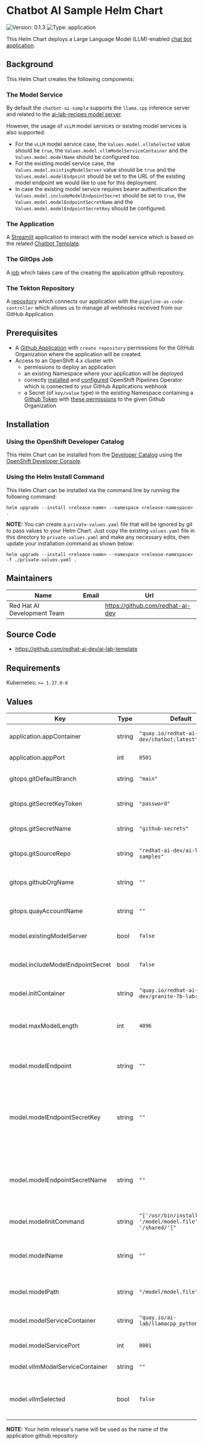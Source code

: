 

# Chatbot AI Sample Helm Chart
![Version: 0.1.3](https://img.shields.io/badge/Version-0.1.3-informational?style=flat-square) ![Type: application](https://img.shields.io/badge/Type-application-informational?style=flat-square)

This Helm Chart deploys a Large Language Model (LLM)-enabled [chat bot application](https://github.com/redhat-ai-dev/ai-lab-samples/tree/main/chatbot).

## Background

This Helm Chart creates the following components:

### The Model Service
By default the `chatbot-ai-sample` supports the `llama.cpp` inference server and related to the [ai-lab-recipes model server](https://github.com/containers/ai-lab-recipes/tree/main/model_servers/llamacpp_python).

However, the usage of `vLLM` model services or existing model services is also supported:
* For the `vLLM` model service case, the `Values.model.vllmSelected` value should be `true`, the `Values.model.vllmModelServiceContainer` and the `Values.model.modelName` should be configured too.
* For the existing model service case, the `Values.model.existingModelServer` value should be `true` and the `Values.model.modelEndpoint` should be set to the URL of the existing model endpoint we would like to use for this deployment.
* In case the existing model service requires bearer authentication the `Values.model.includeModelEndpointSecret` should be set to `true`, the `Values.model.modelEndpointSecretName` and the `Values.model.modelEndpointSecretKey` should be configured.

### The Application
A [Streamlit](https://github.com/streamlit/streamlit) application to interact with the model service which is based on the related [Chatbot Template](https://github.com/redhat-ai-dev/ai-lab-template/tree/main/templates/chatbot/content).

### The GitOps Job
A [job](./templates/application-gitops-job.yaml) which takes care of the creating the application github repository.

### The Tekton Repository
A [repository](./templates/tekton-repository.yaml) which connects our application with the `pipeline-as-code-controller` which allows us to manage all webhooks received from our GitHub Application.

## Prerequisites

- A [Github Application](https://github.com/redhat-ai-dev/ai-rhdh-installer/blob/main/docs/APP-SETUP.md#github-app) with `create repository` permissions for the GitHub Organization where the application will be created.
- Access to an OpenShift 4.x cluster with
    - permissions to deploy an application
	- an existing Namespace where your application will be deployed
	- correctly [installed](https://www.redhat.com/en/technologies/cloud-computing/openshift/pipelines) and [configured](https://github.com/redhat-ai-dev/ai-lab-helm-charts/blob/main/docs/PIPELINES_CONFIGURATION.md) OpenShift Pipelines Operator which is connected to your GitHub Applications webhook
	- a Secret (of `key/value` type) in the existing Namespace containing a [Github Token](https://docs.github.com/en/authentication/keeping-your-account-and-data-secure/managing-your-personal-access-tokens#creating-a-personal-access-token-classic) with [these permissions](https://github.com/redhat-ai-dev/ai-rhdh-installer/blob/main/docs/APP-SETUP.md#procedure) to the given Github Organization

## Installation

### Using the OpenShift Developer Catalog

This Helm Chart can be installed from the [Developer Catalog](https://docs.openshift.com/container-platform/4.17/applications/creating_applications/odc-creating-applications-using-developer-perspective.html#odc-using-the-developer-catalog-to-add-services-or-components_odc-creating-applications-using-developer-perspective) using the [OpenShift Developer Console](https://docs.openshift.com/container-platform/4.17/web_console/web-console-overview.html#about-developer-perspective_web-console-overview).

### Using the Helm Install Command

This Helm Chart can be installed via the command line by running the following command:

```
helm upgrade --install <release-name> --namespace <release-namespace> .
```

**NOTE:**
You can create a `private-values.yaml` file that will be ignored by git to pass values to your Helm Chart.
Just copy the existing `values.yaml` file in this directory to `private-values.yaml` and make any necessary edits, then update your installation command as shown below:

```shell
helm upgrade --install <release-name> --namespace <release-namespace> -f ./private-values.yaml .
```

## Maintainers

| Name | Email | Url |
| ---- | ------ | --- |
| Red Hat AI Development Team |  | <https://github.com/redhat-ai-dev> |
## Source Code

* <https://github.com/redhat-ai-dev/ai-lab-template>
## Requirements

Kubernetes: `>= 1.27.0-0`

## Values

| Key | Type | Default | Description |
|-----|------|---------|-------------|
| application.appContainer | string | `"quay.io/redhat-ai-dev/chatbot:latest"` | The image used for the initial chatbot application interface |
| application.appPort | int | `8501` | The exposed port of the application |
| gitops.gitDefaultBranch | string | `"main"` | The default branch for the chatbot application Github repository |
| gitops.gitSecretKeyToken | string | `"password"` | The name of the Secret's key with the Github token value |
| gitops.gitSecretName | string | `"github-secrets"` | The name of the Secret containing the required Github token |
| gitops.gitSourceRepo | string | `"redhat-ai-dev/ai-lab-samples"` | The Github Repository with the contents of the ai-lab sample chatbot application |
| gitops.githubOrgName | string | `""` | [REQUIRED] The Github Organization name that the chatbot application repository will be created in |
| gitops.quayAccountName | string | `""` | [REQUIRED] The quay.io account that the application image will be pushed |
| model.existingModelServer | bool | `false` | The bool variable for support of existing model server |
| model.includeModelEndpointSecret | bool | `false` | The bool variable for support of bearer token authentication for existing model server authentication |
| model.initContainer | string | `"quay.io/redhat-ai-dev/granite-7b-lab:latest"` | The image used for the initContainer of the model service deployment |
| model.maxModelLength | int | `4096` | The maximum sequence length of the model. It is used only for the vllm case and the default value is 4096. |
| model.modelEndpoint | string | `""` | The endpoint url of the model for the existing model service case. Is used only if existingModelServer is set to true. |
| model.modelEndpointSecretKey | string | `""` | The name of the secret field storing the bearer value for the existing model service if the endpoint requires bearer authentication. Is used only if includeModelEndpointSecret is set to true. |
| model.modelEndpointSecretName | string | `""` | The name of the secret storing the credentials for the existing model service if the endpoint requires bearer authentication. Is used only if includeModelEndpointSecret is set to true. |
| model.modelInitCommand | string | `"['/usr/bin/install', '/model/model.file', '/shared/']"` | The model service initContainer command |
| model.modelName | string | `""` | The name of the model. By defaults it is set to instructlab/granite-7b-lab. It is used only for vllm and/or existing model service cases. |
| model.modelPath | string | `"/model/model.file"` | The path of the model file inside the model service container |
| model.modelServiceContainer | string | `"quay.io/ai-lab/llamacpp_python:latest"` | The image used for the model service. For the VLLM case please see vllmModelServiceContainer |
| model.modelServicePort | int | `8001` | The exposed port of the model service |
| model.vllmModelServiceContainer | string | `""` | The image used for the model service for the VLLM use case. |
| model.vllmSelected | bool | `false` | The bool variable for support of vllm instead of llama_cpp. Be sure that your system has GPU support for this case. |

**NOTE:** Your helm release's name will be used as the name of the application github repository
